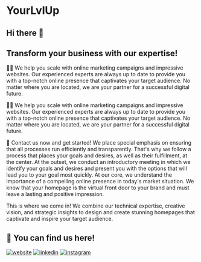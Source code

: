 # YourLvlUp
## Hi there 👋
## Transform your business with our expertise! 

🙋‍♀️ We help you scale with online marketing campaigns and impressive websites. Our experienced experts are always up to date to provide you with a top-notch online presence that captivates your target audience. 
No matter where you are located, we are your partner for a successful digital future.

👩‍💻 We help you scale with online marketing campaigns and impressive websites. Our experienced experts are always up to date to provide you with a top-notch online presence that captivates your target audience. 
No matter where you are located, we are your partner for a successful digital future. 

🧙 Contact us now and get started! We place special emphasis on ensuring that all processes run efficiently and transparently. 
That's why we follow a process that places your goals and desires, as well as their fulfillment, at the center. 
At the outset, we conduct an introductory meeting in which we identify your goals and desires and present you with the options that will lead you to your goal most quickly. 
At our core, we understand the importance of a compelling online presence in today's market situation. We know that your homepage is the virtual front door to your brand and must leave a lasting and positive impression. 

This is where we come in! We combine our technical expertise, creative vision, and strategic insights to design and create stunning homepages that captivate and inspire your target audience.

## 🔗 You can find us here!
[![website](https://img.shields.io/badge/website-000?style=for-the-badge&logoColor=white)](https://www.yourlvlup.com/)
[![linkedin](https://img.shields.io/badge/linkedin-0A66C2?style=for-the-badge&logo=linkedin&logoColor=white)](https://www.linkedin.com/company/yourlvlup/)
[![instagram](https://img.shields.io/badge/instagram-C13584?style=for-the-badge&logo=instagram&logoColor=white)](https://instagram.com/)


